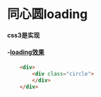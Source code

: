 <h1>同心圆loading</h1>

**<h4>css3是实现</h4>**
#### -<a href = "http://htmlpreview.github.io/?https://github.com/Fzw-com/circle_loading/blob/master/%E5%90%8C%E5%BF%83%E5%9C%86loading.html">loading效果</a>
```html
    <div>
        <div class="circle">
        </div>
    </div>

```
